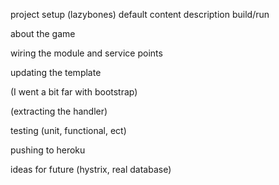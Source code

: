 

project setup (lazybones)
default content description
build/run

about the game

wiring the module and service points

updating the template

(I went a bit far with bootstrap)

(extracting the handler)

testing (unit, functional, ect)

pushing to heroku

ideas for future (hystrix, real database)
